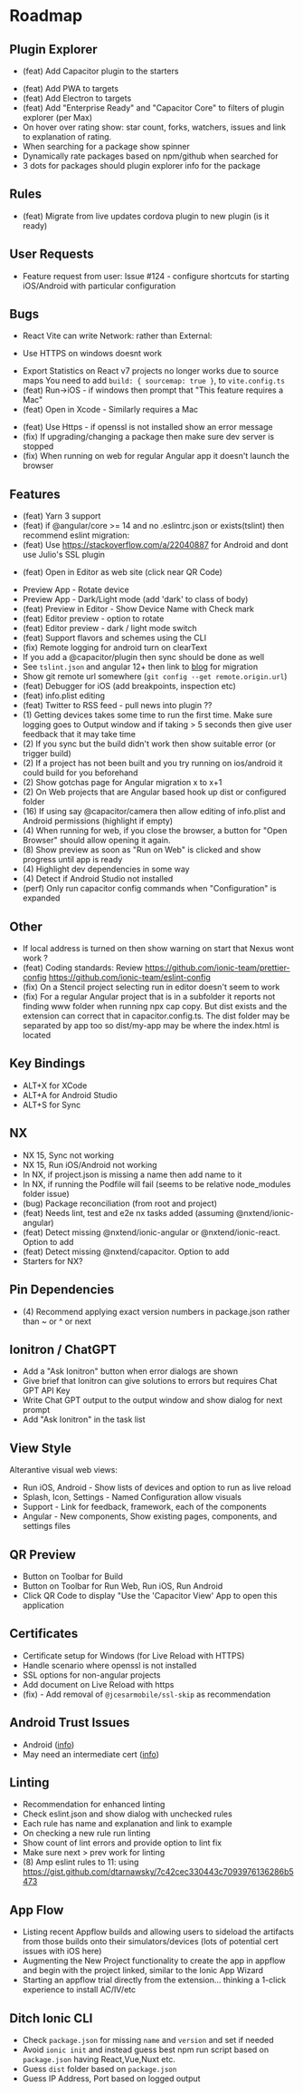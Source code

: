 # Roadmap

## Plugin Explorer

- (feat) Add Capacitor plugin to the starters

* (feat) Add PWA to targets
* (feat) Add Electron to targets
* (feat) Add "Enterprise Ready" and "Capacitor Core" to filters of plugin explorer (per Max)
* On hover over rating show: star count, forks, watchers, issues and link to explanation of rating.
* When searching for a package show spinner
* Dynamically rate packages based on npm/github when searched for
* 3 dots for packages should plugin explorer info for the package

## Rules

- (feat) Migrate from live updates cordova plugin to new plugin (is it ready)

## User Requests

- Feature request from user: Issue #124 - configure shortcuts for starting iOS/Android with particular configuration

## Bugs

- React Vite can write Network: rather than External:

* Use HTTPS on windows doesnt work

- Export Statistics on React v7 projects no longer works due to source maps
  You need to add `build: { sourcemap: true }`, to `vite.config.ts`
- (feat) Run->iOS - if windows then prompt that "This feature requires a Mac"
- (feat) Open in Xcode - Similarly requires a Mac

* (feat) Use Https - if openssl is not installed show an error message
* (fix) If upgrading/changing a package then make sure dev server is stopped
* (fix) When running on web for regular Angular app it doesn't launch the browser

## Features

- (feat) Yarn 3 support
- (feat) if @angular/core >= 14 and no .eslintrc.json or exists(tslint) then recommend eslint migration:
- (feat) Use https://stackoverflow.com/a/22040887 for Android and dont use Julio's SSL plugin

* (feat) Open in Editor as web site (click near QR Code)

- Preview App - Rotate device
- Preview App - Dark/Light mode (add 'dark' to class of body)
- (feat) Preview in Editor - Show Device Name with Check mark
- (feat) Editor preview - option to rotate
- (feat) Editor preview - dark / light mode switch
- (feat) Support flavors and schemes using the CLI
- (fix) Remote logging for android turn on clearText
- If you add a @capacitor/plugin then sync should be done as well
- See `tslint.json` and angular 12+ then link to [blog](https://ionicframework.com/blog/eslint-for-ionic-angular/) for migration
- Show git remote url somewhere (`git config --get remote.origin.url`)
- (feat) Debugger for iOS (add breakpoints, inspection etc)
- (feat) info.plist editing
- (feat) Twitter to RSS feed - pull news into plugin ??
- (1) Getting devices takes some time to run the first time. Make sure logging goes to Output window and if taking > 5 seconds then give user feedback that it may take time
- (2) If you sync but the build didn't work then show suitable error (or trigger build)
- (2) If a project has not been built and you try running on ios/android it could build for you beforehand
- (2) Show gotchas page for Angular migration x to x+1
- (2) On Web projects that are Angular based hook up dist or configured folder
- (16) If using say @capacitor/camera then allow editing of info.plist and Android permissions (highlight if empty)
- (4) When running for web, if you close the browser, a button for "Open Browser" should allow opening it again.
- (8) Show preview as soon as "Run on Web" is clicked and show progress until app is ready
- (4) Highlight dev dependencies in some way
- (4) Detect if Android Studio not installed
- (perf) Only run capacitor config commands when "Configuration" is expanded

## Other

- If local address is turned on then show warning on start that Nexus wont work ?
- (feat) Coding standards: Review
  https://github.com/ionic-team/prettier-config
  https://github.com/ionic-team/eslint-config
- (fix) On a Stencil project selecting run in editor doesn't seem to work
- (fix) For a regular Angular project that is in a subfolder it reports not finding www folder when running npx cap copy. But dist exists and the extension can correct that in capacitor.config.ts. The dist folder may be separated by app too so dist/my-app may be where the index.html is located

## Key Bindings

- ALT+X for XCode
- ALT+A for Android Studio
- ALT+S for Sync

## NX

- NX 15, Sync not working
- NX 15, Run iOS/Android not working
- In NX, if project.json is missing a name then add name to it
- In NX, if running the Podfile will fail (seems to be relative node_modules folder issue)
- (bug) Package reconciliation (from root and project)
- (feat) Needs lint, test and e2e nx tasks added (assuming @nxtend/ionic-angular)
- (feat) Detect missing @nxtend/ionic-angular or @nxtend/ionic-react. Option to add
- (feat) Detect missing @nxtend/capacitor. Option to add
- Starters for NX?

## Pin Dependencies

- (4) Recommend applying exact version numbers in package.json rather than ~ or ^ or next

## Ionitron / ChatGPT

- Add a "Ask Ionitron" button when error dialogs are shown
- Give brief that Ionitron can give solutions to errors but requires Chat GPT API Key
- Write Chat GPT output to the output window and show dialog for next prompt
- Add "Ask Ionitron" in the task list

## View Style

Alterantive visual web views:

- Run iOS, Android - Show lists of devices and option to run as live reload
- Splash, Icon, Settings - Named Configuration allow visuals
- Support - Link for feedback, framework, each of the components
- Angular - New components, Show existing pages, components, and settings files

## QR Preview

- Button on Toolbar for Build
- Button on Toolbar for Run Web, Run iOS, Run Android
- Click QR Code to display "Use the 'Capacitor View' App to open this application

## Certificates

- Certificate setup for Windows (for Live Reload with HTTPS)
- Handle scenario where openssl is not installed
- SSL options for non-angular projects
- Add document on Live Reload with https
- (fix) - Add removal of `@jcesarmobile/ssl-skip` as recommendation

## Android Trust Issues

- Android ([info](https://github.com/react-native-webview/react-native-webview/issues/2147))
- May need an intermediate cert ([info](https://developer.android.com/training/articles/security-ssl))

## Linting

- Recommendation for enhanced linting
- Check eslint.json and show dialog with unchecked rules
- Each rule has name and explanation and link to example
- On checking a new rule run linting
- Show count of lint errors and provide option to lint fix
- Make sure next > prev work for linting
- (8) Amp eslint rules to 11: using https://gist.github.com/dtarnawsky/7c42cec330443c7093976136286b5473

## App Flow

- Listing recent Appflow builds and allowing users to sideload the artifacts from those builds onto their simulators/devices (lots of potential cert issues with iOS here)
- Augmenting the New Project functionality to create the app in appflow and begin with the project linked, similar to the Ionic App Wizard
- Starting an appflow trial directly from the extension… thinking a 1-click experience to install AC/IV/etc

## Ditch Ionic CLI

- Check `package.json` for missing `name` and `version` and set if needed
- Avoid `ionic init` and instead guess best npm run script based on `package.json` having React,Vue,Nuxt etc.
- Guess `dist` folder based on `package.json`
- Guess IP Address, Port based on logged output
